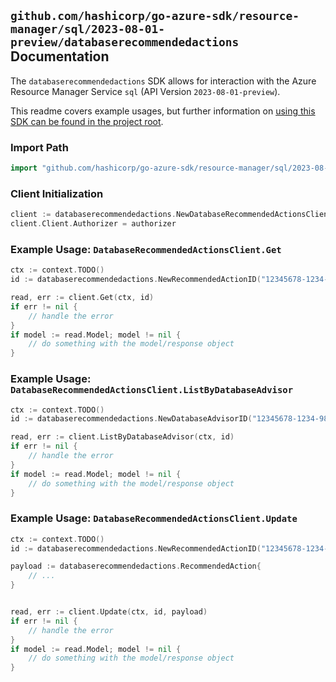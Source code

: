 
## `github.com/hashicorp/go-azure-sdk/resource-manager/sql/2023-08-01-preview/databaserecommendedactions` Documentation

The `databaserecommendedactions` SDK allows for interaction with the Azure Resource Manager Service `sql` (API Version `2023-08-01-preview`).

This readme covers example usages, but further information on [using this SDK can be found in the project root](https://github.com/hashicorp/go-azure-sdk/tree/main/docs).

### Import Path

```go
import "github.com/hashicorp/go-azure-sdk/resource-manager/sql/2023-08-01-preview/databaserecommendedactions"
```


### Client Initialization

```go
client := databaserecommendedactions.NewDatabaseRecommendedActionsClientWithBaseURI("https://management.azure.com")
client.Client.Authorizer = authorizer
```


### Example Usage: `DatabaseRecommendedActionsClient.Get`

```go
ctx := context.TODO()
id := databaserecommendedactions.NewRecommendedActionID("12345678-1234-9876-4563-123456789012", "example-resource-group", "serverValue", "databaseValue", "advisorValue", "recommendedActionValue")

read, err := client.Get(ctx, id)
if err != nil {
	// handle the error
}
if model := read.Model; model != nil {
	// do something with the model/response object
}
```


### Example Usage: `DatabaseRecommendedActionsClient.ListByDatabaseAdvisor`

```go
ctx := context.TODO()
id := databaserecommendedactions.NewDatabaseAdvisorID("12345678-1234-9876-4563-123456789012", "example-resource-group", "serverValue", "databaseValue", "advisorValue")

read, err := client.ListByDatabaseAdvisor(ctx, id)
if err != nil {
	// handle the error
}
if model := read.Model; model != nil {
	// do something with the model/response object
}
```


### Example Usage: `DatabaseRecommendedActionsClient.Update`

```go
ctx := context.TODO()
id := databaserecommendedactions.NewRecommendedActionID("12345678-1234-9876-4563-123456789012", "example-resource-group", "serverValue", "databaseValue", "advisorValue", "recommendedActionValue")

payload := databaserecommendedactions.RecommendedAction{
	// ...
}


read, err := client.Update(ctx, id, payload)
if err != nil {
	// handle the error
}
if model := read.Model; model != nil {
	// do something with the model/response object
}
```
